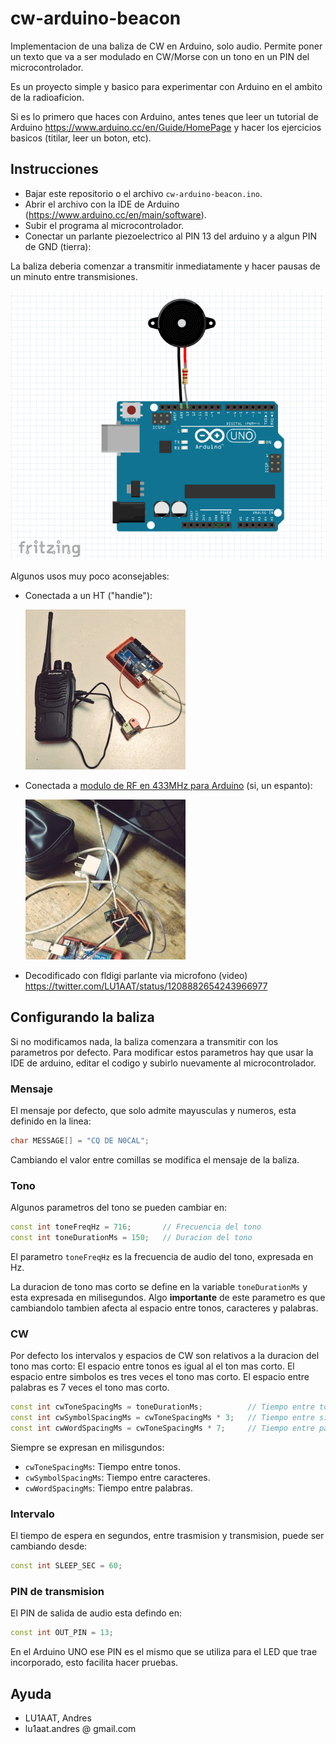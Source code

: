 # cw-arduino-beacon

Implementacion de una baliza de CW en Arduino, solo audio. Permite poner un texto que va a ser modulado en CW/Morse con un tono en un PIN del microcontrolador.

Es un proyecto simple y basico para experimentar con Arduino en el ambito de la radioaficion.

Si es lo primero que haces con Arduino, antes tenes que leer un tutorial de Arduino https://www.arduino.cc/en/Guide/HomePage y hacer los ejercicios basicos (titilar, leer un boton, etc). 


## Instrucciones

* Bajar este repositorio o el archivo `cw-arduino-beacon.ino`.
* Abrir el archivo con la IDE de Arduino (https://www.arduino.cc/en/main/software).
* Subir el programa al microcontrolador.
* Conectar un parlante piezoelectrico al PIN 13 del arduino y a algun PIN de GND (tierra):

La baliza deberia comenzar a transmitir inmediatamente y hacer pausas de un minuto entre transmisiones.

<img src="https://github.com/lu1aat/cw-arduino-beacon/raw/master/diagram-connections.png">

Algunos usos muy poco aconsejables:

* Conectada a un HT ("handie"):

    <img src="https://github.com/lu1aat/cw-arduino-beacon/raw/master/ht-arduino-baofeng-888s.jpeg" width="256" height="256">

* Conectada a [modulo de RF en 433MHz para Arduino](https://naylampmechatronics.com/blog/32_comunicacion-inalambrica-con-modulos-de-rf-de.html) (si, un espanto):

    <img src="https://github.com/lu1aat/cw-arduino-beacon/raw/master/rf433-arduino-module.jpeg" width="256" height="256">

* Decodificado con fldigi parlante via microfono (video) https://twitter.com/LU1AAT/status/1208882654243966977

## Configurando la baliza

Si no modificamos nada, la baliza comenzara a transmitir con los parametros por defecto. Para modificar estos parametros hay que usar la IDE de arduino, editar el codigo y subirlo nuevamente al microcontrolador.

### Mensaje

El mensaje por defecto, que solo admite mayusculas y numeros, esta definido en la linea:

```c++
char MESSAGE[] = "CQ DE N0CAL";
```

Cambiando el valor entre comillas se modifica el mensaje de la baliza.

### Tono

Algunos parametros del tono se pueden cambiar en:

```c++
const int toneFreqHz = 716;       // Frecuencia del tono
const int toneDurationMs = 150;   // Duracion del tono
```

El parametro `toneFreqHz` es la frecuencia de audio del tono, expresada en Hz.

La duracion de tono mas corto se define en la variable `toneDurationMs` y esta expresada en milisegundos. Algo **importante** de este parametro es que cambiandolo tambien afecta al espacio entre tonos, caracteres y palabras.

### CW

Por defecto los intervalos y espacios de CW son relativos a la duracion del tono mas corto: El espacio entre tonos es igual al el ton mas corto. El espacio entre simbolos es tres veces el tono mas corto. El espacio entre palabras es 7 veces el tono mas corto.

```c++
const int cwToneSpacingMs = toneDurationMs;          // Tiempo entre tonos (en milisengundos)
const int cwSymbolSpacingMs = cwToneSpacingMs * 3;   // Tiempo entre simbolos (en milisengundos)
const int cwWordSpacingMs = cwToneSpacingMs * 7;     // Tiempo entre palabras (en milisengundos)
```

Siempre se expresan en milisgundos:

* `cwToneSpacingMs`: Tiempo entre tonos.
* `cwSymbolSpacingMs`: Tiempo entre caracteres.
* `cwWordSpacingMs`: Tiempo entre palabras.

### Intervalo

El tiempo de espera en segundos, entre trasmision y transmision, puede ser cambiando desde:

```c++
const int SLEEP_SEC = 60;
```

### PIN de transmision

El PIN de salida de audio esta defindo en:

```c++
const int OUT_PIN = 13;
```

En el Arduino UNO ese PIN es el mismo que se utiliza para el LED que trae incorporado, esto facilita hacer pruebas.


## Ayuda

- LU1AAT, Andres
- lu1aat.andres @ gmail.com
